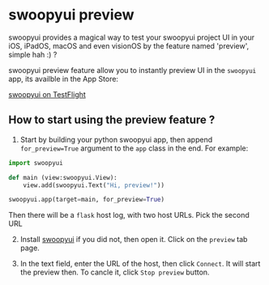 # swoopyui preview
swoopyui provides a magical way to test your swoopyui project UI in your iOS, iPadOS, macOS and even visionOS by the feature named 'preview', simple hah :) ?

swoopyui preview feature allow you to instantly preview UI in the `swoopyui` app, its availble in the App Store:

<!-- [swoopyui in App Store]() -->
[swoopyui on TestFlight](https://testflight.apple.com/join/DwKcRV2p)

## How to start using the preview feature ?
1. Start by building your python swoopyui app, then append `for_preview=True` argument to the `app` class in the end. For example:

```python
import swoopyui

def main (view:swoopyui.View):
    view.add(swoopyui.Text("Hi, preview!"))

swoopyui.app(target=main, for_preview=True)
```

Then there will be a `flask` host log, with two host URLs. Pick the second URL

2. Install [swoopyui]() if you did not, then open it. Click on the `preview` tab page.

3. In the text field, enter the URL of the host, then click `Connect`. It will start the preview then. To cancle it, click `Stop preview` button.